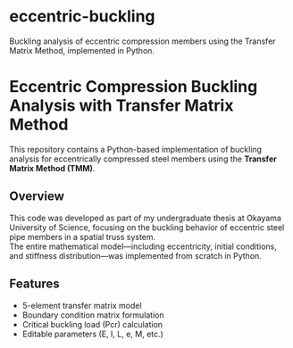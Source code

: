 # eccentric-buckling
Buckling analysis of eccentric compression members using the Transfer Matrix Method, implemented in Python.
# Eccentric Compression Buckling Analysis with Transfer Matrix Method

This repository contains a Python-based implementation of buckling analysis for eccentrically compressed steel members using the **Transfer Matrix Method (TMM)**.

## Overview

This code was developed as part of my undergraduate thesis at Okayama University of Science, focusing on the buckling behavior of eccentric steel pipe members in a spatial truss system.  
The entire mathematical model—including eccentricity, initial conditions, and stiffness distribution—was implemented from scratch in Python.

## Features

- 5-element transfer matrix model
- Boundary condition matrix formulation
- Critical buckling load (Pcr) calculation
- Editable parameters (E, I, L, e, M, etc.)

